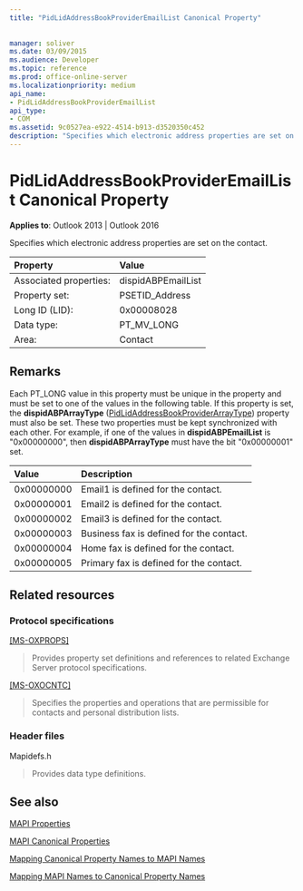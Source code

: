 ```yaml
---
title: "PidLidAddressBookProviderEmailList Canonical Property"
 
 
manager: soliver
ms.date: 03/09/2015
ms.audience: Developer
ms.topic: reference
ms.prod: office-online-server
ms.localizationpriority: medium
api_name:
- PidLidAddressBookProviderEmailList
api_type:
- COM
ms.assetid: 9c0527ea-e922-4514-b913-d3520350c452
description: "Specifies which electronic address properties are set on the contact. Each PT_LONG value in this property must be unique in the property."
---
```


# PidLidAddressBookProviderEmailList Canonical Property

  
  
**Applies to**: Outlook 2013 | Outlook 2016 
  
Specifies which electronic address properties are set on the contact. 
  
|Property |Value |
|:-----|:-----|
|Associated properties:  <br/> |dispidABPEmailList  <br/> |
|Property set:  <br/> |PSETID_Address  <br/> |
|Long ID (LID):  <br/> |0x00008028  <br/> |
|Data type:  <br/> |PT_MV_LONG  <br/> |
|Area:  <br/> |Contact  <br/> |
   
## Remarks

Each PT_LONG value in this property must be unique in the property and must be set to one of the values in the following table. If this property is set, the **dispidABPArrayType** ([PidLidAddressBookProviderArrayType](pidlidaddressbookproviderarraytype-canonical-property.md)) property must also be set. These two properties must be kept synchronized with each other. For example, if one of the values in **dispidABPEmailList** is "0x00000000", then **dispidABPArrayType** must have the bit "0x00000001" set. 
  
|**Value**|**Description**|
|:-----|:-----|
|0x00000000  <br/> |Email1 is defined for the contact. |
|0x00000001  <br/> |Email2 is defined for the contact. |
|0x00000002  <br/> |Email3 is defined for the contact. |
|0x00000003  <br/> |Business fax is defined for the contact. |
|0x00000004  <br/> |Home fax is defined for the contact. |
|0x00000005  <br/> |Primary fax is defined for the contact. |
   
## Related resources

### Protocol specifications

[[MS-OXPROPS]](https://msdn.microsoft.com/library/f6ab1613-aefe-447d-a49c-18217230b148%28Office.15%29.aspx)
  
> Provides property set definitions and references to related Exchange Server protocol specifications.
    
[[MS-OXOCNTC]](https://msdn.microsoft.com/library/9b636532-9150-4836-9635-9c9b756c9ccf%28Office.15%29.aspx)
  
> Specifies the properties and operations that are permissible for contacts and personal distribution lists.
    
### Header files

Mapidefs.h
  
> Provides data type definitions.
    
## See also



[MAPI Properties](mapi-properties.md)
  
[MAPI Canonical Properties](mapi-canonical-properties.md)
  
[Mapping Canonical Property Names to MAPI Names](mapping-canonical-property-names-to-mapi-names.md)
  
[Mapping MAPI Names to Canonical Property Names](mapping-mapi-names-to-canonical-property-names.md)

